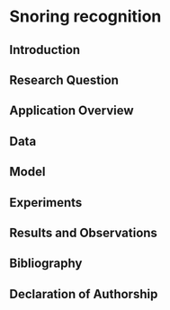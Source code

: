 # Snoring recognition
## Introduction
## Research Question
## Application Overview
## Data
## Model
## Experiments
## Results and Observations
## Bibliography
## Declaration of Authorship
